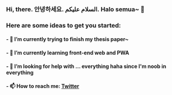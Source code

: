 ### Hi, there. 안녕하세요. السلام عليكم. Halo semua~ 👋

<!--
**divetri/divetri** is a ✨ _special_ ✨ repository because its `README.md` (this file) appears on your GitHub profile. -->

###  Here are some ideas to get you started:

#### - 🔭 I’m currently trying to finish my thesis paper~
#### - 🌱 I’m currently learning front-end web and PWA
#### - 🤔 I’m looking for help with ... everything haha since I'm noob in everything
#### - 📫 How to reach me: [Twitter](https://twitter.com/dvtrhx)
